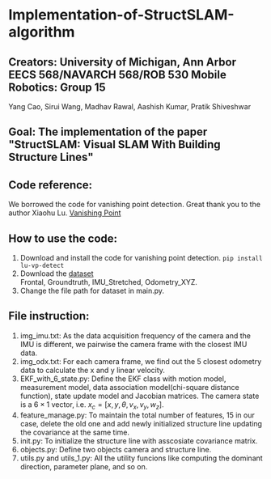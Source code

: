 # Implementation-of-StructSLAM-algorithm
## Creators: University of Michigan, Ann Arbor EECS 568/NAVARCH 568/ROB 530 Mobile Robotics: Group 15
Yang Cao, Sirui Wang, Madhav Rawal, Aashish Kumar, Pratik Shiveshwar

## Goal: The implementation of the paper "StructSLAM: Visual SLAM With Building Structure Lines"

## Code reference: 
We borrowed the code for vanishing point detection. Great thank you to the author Xiaohu Lu. [Vanishing Point](https://github.com/rayryeng/XiaohuLuVPDetection)

## How to use the code:
1. Download and install the code for vanishing point detection.
`pip install lu-vp-detect`
2. Download the [dataset](https://www.dropbox.com/sh/ewqhb32zqpat8rt/AACgVf1YehSYjovLkon6nK-oa/Datasets/Indoor/Bicocca_Static_Lamps/Bicocca_2009-02-25b?dl=0) <br>
Frontal, Groundtruth, IMU_Stretched, Odometry_XYZ.
3. Change the file path for dataset in main.py.

## File instruction:
1. img_imu.txt: As the data acquisition frequency of the camera and the IMU is different, we pairwise the camera frame with the closest IMU data.
2. img_odx.txt: For each camera frame, we find out the 5 closest odometry data to calculate the x and y linear velocity. 
3. EKF_with_6_state.py: Define the EKF class with motion model, measurement model, data association model(chi-square distance function), state update model and Jacobian matrices. The camera state is a $6 \times 1$ vector, i.e. $x_c = [x, y, \theta, v_x, v_y, w_z]$.
4. feature_manage.py: To maintain the total number of features, 15 in our case, delete the old one and add newly initialized structure line updating the covariance at the same time.
5. init.py: To initialize the structure line with asscosiate covariance matrix.
6. objects.py: Define two objects camera and structure line.
7. utils.py and utils_1.py: All the utility funcions like computing the dominant direction, parameter plane, and so on.
